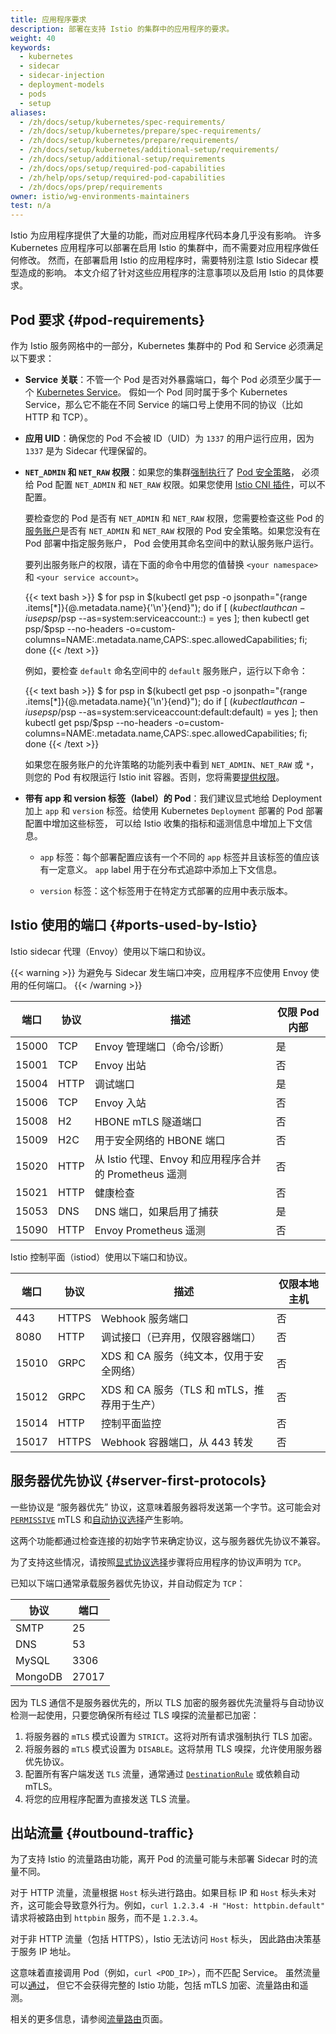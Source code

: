 ```yaml
---
title: 应用程序要求
description: 部署在支持 Istio 的集群中的应用程序的要求。
weight: 40
keywords:
  - kubernetes
  - sidecar
  - sidecar-injection
  - deployment-models
  - pods
  - setup
aliases:
  - /zh/docs/setup/kubernetes/spec-requirements/
  - /zh/docs/setup/kubernetes/prepare/spec-requirements/
  - /zh/docs/setup/kubernetes/prepare/requirements/
  - /zh/docs/setup/kubernetes/additional-setup/requirements/
  - /zh/docs/setup/additional-setup/requirements
  - /zh/docs/ops/setup/required-pod-capabilities
  - /zh/help/ops/setup/required-pod-capabilities
  - /zh/docs/ops/prep/requirements
owner: istio/wg-environments-maintainers
test: n/a
---
```


Istio 为应用程序提供了大量的功能，而对应用程序代码本身几乎没有影响。
许多 Kubernetes 应用程序可以部署在启用 Istio 的集群中，而不需要对应用程序做任何修改。
然而，在部署启用 Istio 的应用程序时，需要特别注意 Istio Sidecar 模型造成的影响。
本文介绍了针对这些应用程序的注意事项以及启用 Istio 的具体要求。

## Pod 要求 {#pod-requirements}

作为 Istio 服务网格中的一部分，Kubernetes 集群中的 Pod 和 Service 必须满足以下要求：

- **Service 关联**：不管一个 Pod 是否对外暴露端口，每个 Pod 必须至少属于一个
  [Kubernetes Service](https://kubernetes.io/zh-cn/docs/concepts/services-networking/service/)。
  假如一个 Pod 同时属于多个 Kubernetes Service，那么它不能在不同 Service 的端口号上使用不同的协议（比如 HTTP 和 TCP）。

- **应用 UID**：确保您的 Pod 不会被 ID（UID）为 `1337` 的用户运行应用，因为 `1337` 是为 Sidecar 代理保留的。

- **`NET_ADMIN` 和 `NET_RAW` 权限**：如果您的集群[强制执行](https://kubernetes.io/zh-cn/docs/concepts/policy/pod-security-policy/#enabling-pod-security-policies)了
  [Pod 安全策略](https://kubernetes.io/zh-cn/docs/concepts/policy/pod-security-policy/)，
  必须给 Pod 配置 `NET_ADMIN` 和 `NET_RAW` 权限。如果您使用
  [Istio CNI 插件](/zh/docs/setup/additional-setup/cni/)，可以不配置。

  要检查您的 Pod 是否有 `NET_ADMIN` 和 `NET_RAW` 权限，您需要检查这些 Pod
  的[服务账户](https://kubernetes.io/zh-cn/docs/tasks/configure-pod-container/configure-service-account/)是否有
  `NET_ADMIN` 和 `NET_RAW` 权限的 Pod 安全策略。如果您没有在 Pod 部署中指定服务账户，
  Pod 会使用其命名空间中的默认服务账户运行。

  要列出服务账户的权限，请在下面的命令中用您的值替换 `<your namespace>` 和
  `<your service account>`。

    {{< text bash >}}
    $ for psp in $(kubectl get psp -o jsonpath="{range .items[*]}{@.metadata.name}{'\n'}{end}"); do if [ $(kubectl auth can-i use psp/$psp --as=system:serviceaccount:<your namespace>:<your service account>) = yes ]; then kubectl get psp/$psp --no-headers -o=custom-columns=NAME:.metadata.name,CAPS:.spec.allowedCapabilities; fi; done
    {{< /text >}}

    例如，要检查 `default` 命名空间中的 `default` 服务账户，运行以下命令：

    {{< text bash >}}
    $ for psp in $(kubectl get psp -o jsonpath="{range .items[*]}{@.metadata.name}{'\n'}{end}"); do if [ $(kubectl auth can-i use psp/$psp --as=system:serviceaccount:default:default) = yes ]; then kubectl get psp/$psp --no-headers -o=custom-columns=NAME:.metadata.name,CAPS:.spec.allowedCapabilities; fi; done
    {{< /text >}}

  如果您在服务账户的允许策略的功能列表中看到 `NET_ADMIN`、`NET_RAW` 或 `*`，
  则您的 Pod 有权限运行 Istio init 容器。否则，您将需要[提供权限](https://kubernetes.io/zh-cn/docs/concepts/security/pod-security-policy)。

- **带有 app 和 version 标签（label）的 Pod**：我们建议显式地给 Deployment 加上 `app`
  和 `version` 标签。给使用 Kubernetes `Deployment` 部署的 Pod 部署配置中增加这些标签，
  可以给 Istio 收集的指标和遥测信息中增加上下文信息。

    - `app` 标签：每个部署配置应该有一个不同的 `app` 标签并且该标签的值应该有一定意义。
      `app` label 用于在分布式追踪中添加上下文信息。

    - `version` 标签：这个标签用于在特定方式部署的应用中表示版本。

## Istio 使用的端口 {#ports-used-by-Istio}

Istio sidecar 代理（Envoy）使用以下端口和协议。

{{< warning >}}
为避免与 Sidecar 发生端口冲突，应用程序不应使用 Envoy 使用的任何端口。
{{< /warning >}}

| 端口 | 协议 | 描述 | 仅限 Pod 内部 |
|----|----|----|----|
| 15000 | TCP  | Envoy 管理端口（命令/诊断） | 是 |
| 15001 | TCP  | Envoy 出站 | 否 |
| 15004 | HTTP | 调试端口 | 是 |
| 15006 | TCP  | Envoy 入站 | 否 |
| 15008 | H2   | HBONE mTLS 隧道端口 | 否 |
| 15009 | H2C  | 用于安全网络的 HBONE 端口 | 否 |
| 15020 | HTTP | 从 Istio 代理、Envoy 和应用程序合并的 Prometheus 遥测 | 否 |
| 15021 | HTTP | 健康检查 | 否 |
| 15053 | DNS  | DNS 端口，如果启用了捕获 | 是 |
| 15090 | HTTP | Envoy Prometheus 遥测 | 否 |

Istio 控制平面（istiod）使用以下端口和协议。

| 端口 | 协议 | 描述 | 仅限本地主机 |
|----|----|----|----|
| 443   | HTTPS | Webhook 服务端口 | 否 |
| 8080  | HTTP  | 调试接口（已弃用，仅限容器端口） | 否 |
| 15010 | GRPC  | XDS 和 CA 服务（纯文本，仅用于安全网络） | 否 |
| 15012 | GRPC  | XDS 和 CA 服务（TLS 和 mTLS，推荐用于生产）| 否 |
| 15014 | HTTP  | 控制平面监控 | 否 |
| 15017 | HTTPS | Webhook 容器端口，从 443 转发 | 否 |

## 服务器优先协议 {#server-first-protocols}

一些协议是 “服务器优先” 协议，这意味着服务器将发送第一个字节。这可能会对
[`PERMISSIVE`](/zh/docs/reference/config/security/peer_authentication/#PeerAuthentication-MutualTLS-Mode)
mTLS 和[自动协议选择](/zh/docs/ops/configuration/traffic-management/protocol-selection/#automatic-protocol-selection)产生影响。

这两个功能都通过检查连接的初始字节来确定协议，这与服务器优先协议不兼容。

为了支持这些情况，请按照[显式协议选择](/zh/docs/ops/configuration/traffic-management/protocol-selection/#explicit-protocol-selection)步骤将应用程序的协议声明为 `TCP`。

已知以下端口通常承载服务器优先协议，并自动假定为 `TCP`：

| 协议    | 端口  |
| ------- | ----- |
| SMTP    | 25    |
| DNS     | 53    |
| MySQL   | 3306  |
| MongoDB | 27017 |

因为 TLS 通信不是服务器优先的，所以 TLS 加密的服务器优先流量将与自动协议检测一起使用，只要您确保所有经过 TLS 嗅探的流量都已加密：

1. 将服务器的 `mTLS` 模式设置为 `STRICT`。这将对所有请求强制执行 TLS 加密。
1. 将服务器的 `mTLS` 模式设置为 `DISABLE`。这将禁用 TLS 嗅探，允许使用服务器优先协议。
1. 配置所有客户端发送 `TLS` 流量，通常通过 [`DestinationRule`](/zh/docs/reference/config/networking/destination-rule/#ClientTLSSettings) 或依赖自动 mTLS。
1. 将您的应用程序配置为直接发送 TLS 流量。

## 出站流量 {#outbound-traffic}

为了支持 Istio 的流量路由功能，离开 Pod 的流量可能与未部署 Sidecar 时的流量不同。

对于 HTTP 流量，流量根据 `Host` 标头进行路由。如果目标 IP 和 `Host`
标头未对齐，这可能会导致意外行为。例如，`curl 1.2.3.4 -H "Host: httpbin.default"`
请求将被路由到 `httpbin` 服务，而不是 `1.2.3.4`。

对于非 HTTP 流量（包括 HTTPS），Istio 无法访问 `Host` 标头，
因此路由决策基于服务 IP 地址。

这意味着直接调用 Pod（例如，`curl <POD_IP>`），而不匹配 Service。
虽然流量可以[通过](/zh/docs/tasks/traffic-management/egress/egress-control/#envoy-passthrough-to-external-services)，
但它不会获得完整的 Istio 功能，包括 mTLS 加密、流量路由和遥测。

相关的更多信息，请参阅[流量路由](/zh/docs/ops/configuration/traffic-management/traffic-routing)页面。
